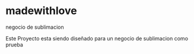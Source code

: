 # madewithlove
negocio de sublimacion 

Este Proyecto esta siendo diseñado para un negocio de sublimacion como prueba
